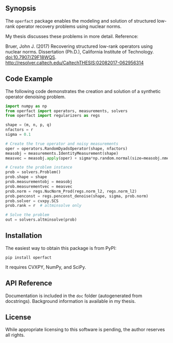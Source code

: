 ## Synopsis

The `operfact` package enables the modeling and solution of structured low-rank operator recovery problems using nuclear norms.

My thesis discusses these problems in more detail. Reference:

Bruer, John J. (2017) Recovering structured low-rank operators using nuclear norms. Dissertation (Ph.D.), California Institute of Technology. [doi:10.7907/Z9F18WQS](http://dx.doi.org/10.7907/Z9F18WQS). http://resolver.caltech.edu/CaltechTHESIS:02082017-062956314

## Code Example

The following code demonstrates the creation and solution of a synthetic operator denoising problem.

```python
import numpy as np
from operfact import operators, measurements, solvers
from operfact import regularizers as regs

shape = (m, n, p, q)
nfactors = r
sigma = 0.1

# Create the true operator and noisy measurements
oper = operators.RandomDyadsOperator(shape, nfactors)
measobj = measurements.IdentityMeasurement(shape)
measvec = measobj.apply(oper) + sigma*np.random.normal(size=measobj.nmeas)

# Create the problem instance
prob = solvers.Problem()
prob.shape = shape
prob.measurementobj = measobj
prob.measurementvec = measvec
prob.norm = regs.NucNorm_Prod(regs.norm_l2, regs.norm_l2)
prob.penconst = regs.penconst_denoise(shape, sigma, prob.norm)
prob.solver = cvxpy.SCS
prob.rank = r  # altminsolve only

# Solve the problem
out = solvers.altminsolve(prob)
```

## Installation

The easiest way to obtain this package is from PyPI:

```
pip install operfact
```

It requires CVXPY, NumPy, and SciPy.

## API Reference

Documentation is included in the `doc` folder (autogenerated from docstrings). Background information is available in my thesis.

## License

While appropriate licensing to this software is pending, the author reserves all rights.

